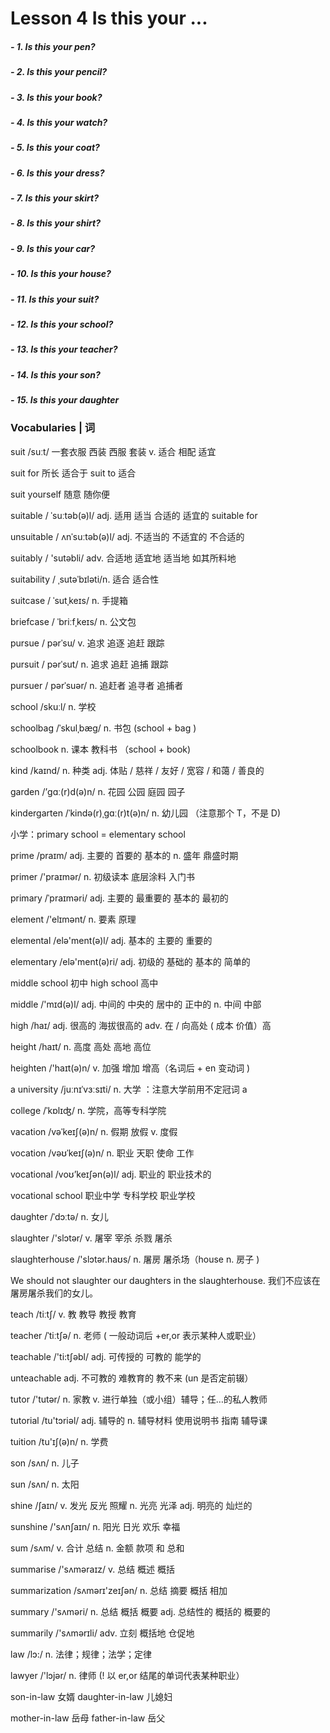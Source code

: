 # Lesson 4 Is this your ...

 ##### - 1. Is this your pen? 
 #####  - 2. Is this your pencil? 
 #####  - 3. Is this your book?
 #####  - 4. Is this your watch? 
 #####  - 5. Is this your coat? 
 #####  - 6. Is this your dress?
 #####  - 7. Is this your skirt? 
 #####  - 8. Is this your shirt? 
 #####  - 9. Is this your car?
 #####  - 10. Is this your house? 
 #####  - 11. Is this your suit? 
 #####  - 12. Is this your school?
 #####  - 13. Is this your teacher? 
 #####  - 14. Is this your son? 
 #####  - 15. Is this your daughter

### Vocabularies | 词
suit /suːt/ 一套衣服 西装 西服 套装 v. 适合 相配 适宜

suit for 所长 适合于 suit to 适合

suit yourself 随意 随你便

suitable / ˈsuːtəb(ə)l/ adj. 适用 适当 合适的 适宜的 suitable for

unsuitable / ʌnˈsuːtəb(ə)l/ adj. 不适当的 不适宜的 不合适的

suitably / 'sutəbli/ adv. 合适地 适宜地 适当地 如其所料地

suitability / ˌsutəˈbɪləti/n. 适合 适合性

suitcase / ˈsutˌkeɪs/ n. 手提箱

briefcase / ˈbriːfˌkeɪs/ n. 公文包

pursue / pərˈsu/ v. 追求 追逐 追赶 跟踪

pursuit / pərˈsut/ n. 追求 追赶 追捕 跟踪

pursuer / pərˈsuər/ n. 追赶者 追寻者 追捕者

school /skuːl/ n. 学校 

schoolbag /ˈskulˌbæɡ/ n. 书包 (school + bag )

schoolbook n. 课本 教科书 （school + book)

kind /kaɪnd/ n. 种类 adj. 体贴 / 慈祥 / 友好 / 宽容 / 和蔼 / 善良的

garden /’ɡɑː(r)d(ə)n/ n. 花园 公园 庭园 园子

kindergarten /ˈkində(r)ˌɡɑː(r)t(ə)n/ n. 幼儿园 （注意那个 T，不是 D)

小学：primary school = elementary school

prime /praɪm/ adj. 主要的 首要的 基本的 n. 盛年 鼎盛时期

primer /'praɪmər/ n. 初级读本 底层涂料 入门书

primary /ˈpraɪməri/ adj. 主要的 最重要的 基本的 最初的

element /'elɪmənt/ n. 要素 原理

elemental /elə'ment(ə)l/ adj. 基本的 主要的 重要的

elementary /elə'ment(ə)ri/ adj. 初级的 基础的 基本的 简单的

middle school 初中 high school 高中

middle /'mɪd(ə)l/ adj. 中间的 中央的 居中的 正中的 n. 中间 中部

high /haɪ/ adj. 很高的 海拔很高的 adv. 在 / 向高处 ( 成本 价值）高

height /haɪt/ n. 高度 高处 高地 高位

heighten /'haɪt(ə)n/ v. 加强 增加 增高（名词后 + en 变动词 )

a university /juːnɪˈvɜːsɪti/ n. 大学 ：注意大学前用不定冠词 a 

college /ˈkɒlɪʤ/ n. 学院，高等专科学院 

vacation /vəˈkeɪʃ(ə)n/ n. 假期 放假 v. 度假

vocation /vəʊˈkeɪʃ(ə)n/ n. 职业 天职 使命 工作

vocational /voʊ’keɪʃən(ə)l/ adj. 职业的 职业技术的 

vocational school 职业中学 专科学校 职业学校

daughter /ˈdɔːtə/ n. 女儿 

slaughter /'slɔtər/ v. 屠宰 宰杀 杀戮 屠杀

slaughterhouse /'slɔtər.haʊs/ n. 屠房 屠杀场（house n. 房子 )

We should not slaughter our daughters in the slaughterhouse. 我们不应该在屠房屠杀我们的女儿。

teach /tiːtʃ/ v. 教 教导 教授 教育

teacher /ˈtiːtʃə/ n. 老师 ( 一般动词后 +er,or 表示某种人或职业）

teachable /'ti:tʃəbl/ adj. 可传授的 可教的 能学的

unteachable adj. 不可教的 难教育的 教不来 (un 是否定前辍）

tutor /'tutər/ n. 家教 v. 进行单独（或小组）辅导；任…的私人教师

tutorial /tu'tɔriəl/ adj. 辅导的 n. 辅导材料 使用说明书 指南 辅导课

tuition /tu'ɪʃ(ə)n/ n. 学费

son /sʌn/ n. 儿子 

sun /sʌn/ n. 太阳

shine /ʃaɪn/ v. 发光 反光 照耀 n. 光亮 光泽 adj. 明亮的 灿烂的

sunshine /'sʌnʃaɪn/ n. 阳光 日光 欢乐 幸福

sum /sʌm/ v. 合计 总结 n. 金额 款项 和 总和 

summarise /'sʌməraɪz/ v. 总结 概述 概括

summarization /sʌmərɪ'zeɪʃən/ n. 总结 摘要 概括 相加

summary /'sʌməri/ n. 总结 概括 概要 adj. 总结性的 概括的 概要的

summarily /'sʌmərɪli/ adv. 立刻 概括地 仓促地

law /lɔ:/ n. 法律；规律；法学；定律

lawyer /'lɔjər/ n. 律师 (! 以 er,or 结尾的单词代表某种职业）

son-in-law 女婿 daughter-in-law 儿媳妇 

mother-in-law 岳母 father-in-law 岳父































